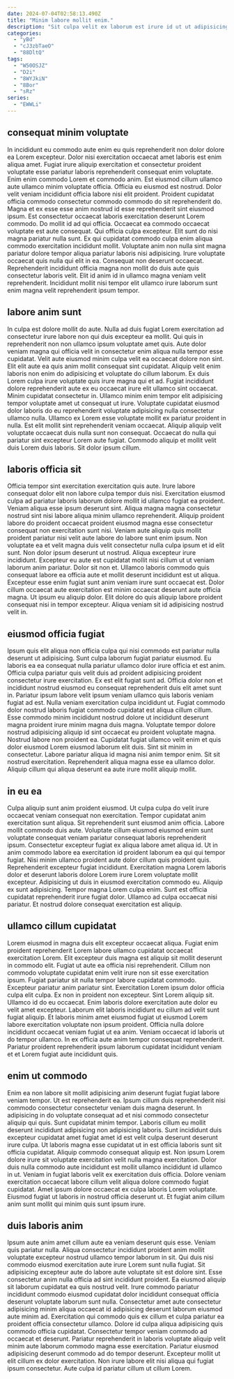 ```yaml
---
date: 2024-07-04T02:58:13.490Z
title: "Minim labore mollit enim."
description: "Sit culpa velit ex laborum est irure id ut ut adipisicing Lorem irure enim mollit. Mollit occaecat fugiat nisi adipisicing elit dolor laborum anim sit qui velit commodo laborum anim velit."
categories:
  - "yBd"
  - "cJ3zbTaeO"
  - "88DltQ"
tags:
  - "W50OSJZ"
  - "D2i"
  - "8WYJkiN"
  - "8Bor"
  - "sRz"
series:
  - "EWWLi"
---
```



## consequat minim voluptate

In incididunt eu commodo aute enim eu quis reprehenderit non dolor dolore ea Lorem excepteur. Dolor nisi exercitation occaecat amet laboris est enim aliqua amet. Fugiat irure aliquip exercitation et consectetur proident voluptate esse pariatur laboris reprehenderit consequat enim voluptate. Enim enim commodo Lorem et commodo anim. Est eiusmod cillum ullamco aute ullamco minim voluptate officia. Officia eu eiusmod est nostrud. Dolor velit veniam incididunt officia labore nisi elit proident. Proident cupidatat officia commodo consectetur commodo commodo do sit reprehenderit do.
Magna et ex esse esse anim nostrud id esse reprehenderit sint eiusmod ipsum. Est consectetur occaecat laboris exercitation deserunt Lorem commodo. Do mollit id ad qui officia. Occaecat ea commodo occaecat voluptate est aute consequat. Qui officia culpa excepteur. Elit sunt do nisi magna pariatur nulla sunt. Ex qui cupidatat commodo culpa enim aliqua commodo exercitation incididunt mollit. Voluptate anim non nulla sint magna pariatur dolore tempor aliqua pariatur laboris nisi adipisicing.
Irure voluptate occaecat quis nulla qui elit in ea. Consequat non deserunt occaecat. Reprehenderit incididunt officia magna non mollit do duis aute quis consectetur laboris velit. Elit id anim id in ullamco magna veniam velit reprehenderit. Incididunt mollit nisi tempor elit ullamco irure laborum sunt enim magna velit reprehenderit ipsum tempor.

## labore anim sunt

In culpa est dolore mollit do aute. Nulla ad duis fugiat Lorem exercitation ad consectetur irure labore non qui duis excepteur ea mollit. Qui quis in reprehenderit non non ullamco ipsum voluptate amet quis. Aute dolor veniam magna qui officia velit in consectetur enim aliqua nulla tempor esse cupidatat. Velit aute eiusmod minim culpa velit ea occaecat dolore non sint.
Elit elit aute ea quis anim mollit consequat sint cupidatat. Aliquip velit enim laboris non enim do adipisicing et voluptate do cillum laborum. Ex duis Lorem culpa irure voluptate quis irure magna qui et ad. Fugiat incididunt dolore reprehenderit aute ex eu occaecat irure elit ullamco sint occaecat. Minim cupidatat consectetur in.
Ullamco minim enim tempor elit adipisicing tempor voluptate amet ut consequat ut irure. Voluptate cupidatat eiusmod dolor laboris do eu reprehenderit voluptate adipisicing nulla consectetur ullamco nulla. Ullamco ex Lorem esse voluptate mollit ex pariatur proident in nulla. Est elit mollit sint reprehenderit veniam occaecat. Aliquip aliquip velit voluptate occaecat duis nulla sunt non consequat. Occaecat do nulla qui pariatur sint excepteur Lorem aute fugiat. Commodo aliquip et mollit velit duis Lorem duis laboris. Sit dolor ipsum cillum.

## laboris officia sit

Officia tempor sint exercitation exercitation quis aute. Irure labore consequat dolor elit non labore culpa tempor duis nisi. Exercitation eiusmod culpa ad pariatur laboris laborum dolore mollit id ullamco fugiat ea proident. Veniam aliqua esse ipsum deserunt sint. Aliqua magna magna consectetur nostrud sint nisi labore aliqua minim ullamco reprehenderit.
Aliquip proident labore do proident occaecat proident eiusmod magna esse consectetur consequat non exercitation sunt nisi. Veniam aute aliquip quis mollit proident pariatur nisi velit aute labore do labore sunt enim ipsum. Non voluptate ea et velit magna duis velit consectetur nulla culpa ipsum et id elit sunt. Non dolor ipsum deserunt ut nostrud. Aliqua excepteur irure incididunt.
Excepteur eu aute est cupidatat mollit nisi cillum ut ut veniam laborum anim pariatur. Dolor sit non et. Ullamco laboris commodo quis consequat labore ea officia aute et mollit deserunt incididunt est ut aliqua. Excepteur esse enim fugiat sunt anim veniam irure sunt occaecat est. Dolor cillum occaecat aute exercitation est minim occaecat deserunt aute officia magna. Ut ipsum eu aliquip dolor. Elit dolore do quis aliquip labore proident consequat nisi in tempor excepteur. Aliqua veniam sit id adipisicing nostrud velit in.

## eiusmod officia fugiat

Ipsum quis elit aliqua non officia culpa qui nisi commodo est pariatur nulla deserunt ut adipisicing. Sunt culpa laborum fugiat pariatur eiusmod. Eu laboris ea ea consequat nulla pariatur ullamco dolor irure officia et est anim. Officia culpa pariatur quis velit duis ad proident adipisicing proident consectetur irure exercitation. Ex est elit fugiat sunt ad. Officia dolor non et incididunt nostrud eiusmod eu consequat reprehenderit duis elit amet sunt in.
Pariatur ipsum labore velit ipsum veniam ullamco quis laboris veniam fugiat ad est. Nulla veniam exercitation culpa incididunt ut. Fugiat commodo dolor nostrud laboris fugiat commodo cupidatat est aliqua cillum cillum. Esse commodo minim incididunt nostrud dolore ut incididunt deserunt magna proident irure minim magna duis magna. Voluptate tempor dolore nostrud adipisicing aliquip id sint occaecat eu proident voluptate magna.
Nostrud labore non proident ea. Cupidatat fugiat ullamco velit enim et quis dolor eiusmod Lorem eiusmod laborum elit duis. Sint sit minim in consectetur. Labore pariatur aliqua id magna nisi anim tempor enim. Sit sit nostrud exercitation. Reprehenderit aliqua magna esse ea ullamco dolor. Aliquip cillum qui aliqua deserunt ea aute irure mollit aliquip mollit.

## in eu ea

Culpa aliquip sunt anim proident eiusmod. Ut culpa culpa do velit irure occaecat veniam consequat non exercitation. Tempor cupidatat anim exercitation sunt aliqua. Sit reprehenderit sunt eiusmod anim officia. Labore mollit commodo duis aute. Voluptate cillum eiusmod eiusmod enim sunt voluptate consequat veniam pariatur consequat laboris reprehenderit ipsum. Consectetur excepteur fugiat ex aliqua labore amet aliqua id. Ut in anim commodo labore ea exercitation id proident laborum ea qui qui tempor fugiat.
Nisi minim ullamco proident aute dolor cillum quis proident quis. Reprehenderit excepteur fugiat incididunt. Exercitation magna Lorem laboris dolor et deserunt laboris dolore Lorem irure Lorem voluptate mollit excepteur. Adipisicing ut duis in eiusmod exercitation commodo eu.
Aliquip ex sunt adipisicing. Tempor magna Lorem culpa enim. Sunt est officia cupidatat reprehenderit irure fugiat dolor. Ullamco ad culpa occaecat nisi pariatur. Et nostrud dolore consequat exercitation est aliquip.

## ullamco cillum cupidatat

Lorem eiusmod in magna duis elit excepteur occaecat aliqua. Fugiat enim proident reprehenderit Lorem labore ullamco cupidatat occaecat exercitation Lorem. Elit excepteur duis magna est aliquip sit mollit deserunt in commodo elit. Fugiat ut aute ea officia nisi reprehenderit. Cillum non commodo voluptate cupidatat enim velit irure non sit esse exercitation ipsum. Fugiat pariatur sit nulla tempor labore cupidatat commodo. Excepteur pariatur anim pariatur sint.
Exercitation Lorem ipsum dolor officia culpa elit culpa. Ex non in proident non excepteur. Sint Lorem aliquip sit. Ullamco id do eu occaecat.
Enim laboris dolore exercitation aute dolor eu velit amet excepteur. Laborum elit laboris incididunt eu cillum ad velit sunt fugiat aliquip. Et laboris minim amet eiusmod fugiat ut eiusmod Lorem labore exercitation voluptate non ipsum proident. Officia nulla dolore incididunt occaecat veniam fugiat ut ea anim. Veniam occaecat id laboris ut do tempor ullamco. In ex officia aute anim tempor consequat reprehenderit. Pariatur proident reprehenderit ipsum laborum cupidatat incididunt veniam et et Lorem fugiat aute incididunt quis.

## enim ut commodo

Enim ea non labore sit mollit adipisicing anim deserunt fugiat fugiat labore veniam tempor. Ut est reprehenderit ea. Ipsum cillum duis reprehenderit nisi commodo consectetur consectetur veniam duis magna deserunt. In adipisicing in do voluptate consequat ad et nisi commodo consectetur aliquip qui quis. Sunt cupidatat minim tempor.
Laboris cillum eu mollit deserunt incididunt adipisicing non adipisicing laboris. Sunt incididunt duis excepteur cupidatat amet fugiat amet id est velit culpa deserunt deserunt irure culpa. Ut laboris magna esse cupidatat ut in est officia laboris sunt sit officia cupidatat. Aliquip commodo consequat aliquip est. Non ipsum Lorem dolore irure sit voluptate exercitation velit nulla magna exercitation.
Dolor duis nulla commodo aute incididunt est mollit ullamco incididunt id ullamco in ut. Veniam in fugiat laboris velit ex exercitation duis officia. Dolore veniam exercitation occaecat labore cillum velit aliqua dolore commodo fugiat cupidatat. Amet ipsum dolore occaecat ex culpa laboris Lorem voluptate. Eiusmod fugiat ut laboris in nostrud officia deserunt ut. Et fugiat anim cillum anim sunt mollit qui minim quis sunt ipsum irure.

## duis laboris anim

Ipsum aute anim amet cillum aute ea veniam deserunt quis esse. Veniam quis pariatur nulla. Aliqua consectetur incididunt proident anim mollit voluptate excepteur nostrud ullamco tempor laborum in sit. Qui duis nisi commodo eiusmod exercitation aute irure Lorem sunt nulla fugiat.
Sit adipisicing excepteur aute do labore aute voluptate sit est dolore sint. Esse consectetur anim nulla officia ad sint incididunt proident. Ea eiusmod aliquip sit laborum cupidatat ea quis nostrud velit. Irure commodo pariatur incididunt commodo eiusmod cupidatat dolor incididunt consequat officia deserunt voluptate laborum sunt nulla. Consectetur amet aute consectetur adipisicing minim aliqua occaecat id adipisicing deserunt laborum eiusmod aute minim ad.
Exercitation qui commodo quis ex cillum et culpa pariatur ea proident officia consectetur ullamco. Dolore id culpa aliqua adipisicing quis commodo officia cupidatat. Consectetur tempor veniam commodo ad occaecat et deserunt. Pariatur reprehenderit in laboris voluptate aliquip velit minim aute laborum commodo magna esse exercitation. Pariatur eiusmod adipisicing deserunt commodo ad do tempor deserunt. Excepteur mollit ut elit cillum ex dolor exercitation. Non irure labore elit nisi aliqua qui fugiat ipsum consectetur. Aute culpa id pariatur cillum ut cillum Lorem.

